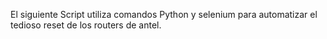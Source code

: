 El siguiente Script utiliza comandos Python y selenium para automatizar el tedioso reset de los routers de antel.
